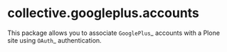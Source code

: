 collective.googleplus.accounts
==============================

This package allows you to associate `GooglePlus`_ accounts with a Plone site using `OAuth`_ authentication.
